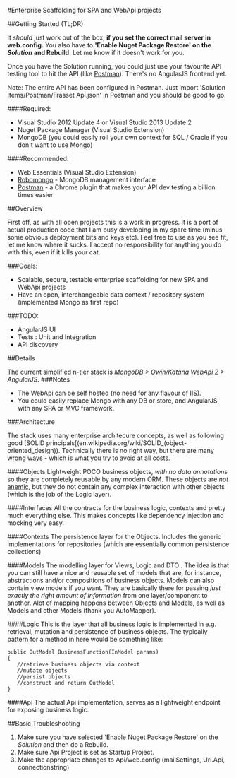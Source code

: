 #Enterprise Scaffolding for SPA and WebApi projects

##Getting Started (TL;DR)

It *should* just work out of the box, **if you set the correct mail server in web.config.** You also have to **'Enable Nuget Package Restore' on the *Solution* and Rebuild**. Let me know if it doesn't work for you.

Once you have the Solution running, you could just use your favourite API testing tool to hit the API (like [Postman](http://www.getpostman.com/)). There's no AngularJS frontend yet. 

Note: The entire API has been configured in Postman. Just import 'Solution Items/Postman/Frasset Api.json' in Postman and you should be good to go.

####Required:

* Visual Studio 2012 Update 4 or Visual Studio 2013 Update 2
* Nuget Package Manager (Visual Studio Extension)
* MongoDB (you could easily roll your own context for SQL / Oracle if you don't want to use Mongo)
 
####Recommended:

* Web Essentials (Visual Studio Extension)
* [Robomongo](http://robomongo.org/) - MongoDB management interface
* [Postman](http://www.getpostman.com/) - a Chrome plugin that makes your API dev testing a billion times easier


##Overview

First off, as with all open projects this is a work in progress. It is a port of actual production code that I am busy developing in my spare time (minus some obvious deployment bits and keys etc). Feel free to use as you see fit, let me know where it sucks. I accept no responsibility for anything you do with this, even if it kills your cat.

###Goals:

* Scalable, secure, testable enterprise scaffolding for new SPA and WebApi projects
* Have an open, interchangeable data context / repository system (implemented Mongo as first repo)

###TODO:

* AngularJS UI
* Tests : Unit and Integration
* API discovery

##Details

The current simplified n-tier stack is *MongoDB > Owin/Katana WebApi 2 > AngularJS*. 
###Notes

* The WebApi can be self hosted (no need for any flavour of IIS).
* You could easily replace Mongo with any DB or store, and AngularJS with any SPA or MVC framework. 

###Architecture

The stack uses many enterprise architecure concepts, as well as following good [SOLID principals[(en.wikipedia.org/wiki/SOLID_(object-oriented_design)). Technically there is no right way, but there are many wrong ways - which is what you try to avoid at all costs.

####Objects
Lightweight POCO business objects, *with no data annotations* so they are completely reusable by any modern ORM. These objects are *not* [anemic](http://en.wikipedia.org/wiki/Anemic_domain_model), but they do not contain any complex interaction with other objects (which is the job of the Logic layer).

####Interfaces
All the contracts for the business logic, contexts and pretty much everything else. This makes concepts like dependency injection and mocking very easy.

####Contexts
The persistence layer for the Objects. Includes the generic implementations for repositories (which are essentially common persistence collections)

####Models
The modelling layer for Views, Logic and DTO . The idea is that you can still have a nice and reusable set of models that are, for instance, abstractions and/or compositions of business objects. Models can also contain view models if you want. They are basically there for passing *just exactly the right amount of information* from one layer/component to another. Alot of mapping happens between Objects and Models, as well as Models and other Models (thank you AutoMapper).

####Logic
This is the layer that all business logic is implemented in e.g. retrieval, mutation and persistence of business objects. The typically pattern for a method in here would be something like:
```
public OutModel BusinessFunction(InModel params)
{
   //retrieve business objects via context
   //mutate objects
   //persist objects
   //construct and return OutModel
}
```

####Api
The actual Api implementation, serves as a lightweight endpoint for exposing business logic.

##Basic Troubleshooting

1. Make sure you have selected 'Enable Nuget Package Restore' on the *Solution* and then do a Rebuild.
2. Make sure Api Project is set as Startup Project.
3. Make the appropriate changes to Api/web.config (mailSettings, Url.Api, connectionstring)
